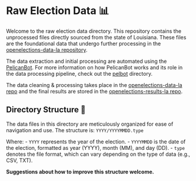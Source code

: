 # Raw Election Data 📊

Welcome to the raw election data directory. This repository contains the unprocessed files directly sourced from the state of Louisiana. These files are the foundational data that undergo further processing in the [openelections-data-la repository](https://github.com/openelections/openelections-data-la).

The data extraction and initial processing are automated using the [PelicanBot](pelbot). For more information on how PelicanBot works and its role in the data processing pipeline, check out the [pelbot](pelbot) directory.

The data cleaning & processing takes place in the [openelections-data-la repo](openelections-data-la) and the final results are stored in the [openelections-results-la repo](https://github.com/openelections/openelections-results-la).

## Directory Structure 📁
The data files in this directory are meticulously organized for ease of navigation and use. The structure is: `YYYY/YYYYMMDD.type`

Where:
    - `YYYY` represents the year of the election.
    - `YYYYMMDD` is the date of the election, formatted as year (YYYY), month (MM), and day (DD).
    - `type` denotes the file format, which can vary depending on the type of data (e.g., CSV, TXT).

**Suggestions about how to improve this structure welcome.**

